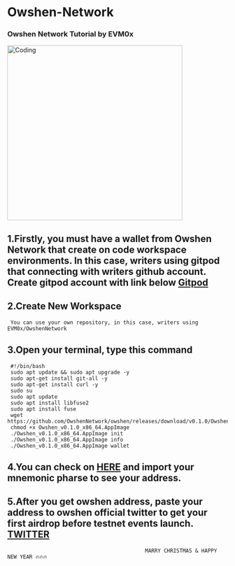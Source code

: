 # Owshen-Network
### Owshen Network Tutorial by EVM0x

<img align="center" alt="Coding" width="400" src="https://mir-s3-cdn-cf.behance.net/project_modules/hd/06f21a161921919.63cd7887d0a70.gif">

## 1.Firstly, you must have a wallet from Owshen Network that create on code workspace environments. In this case, writers using gitpod that connecting with writers github account. Create gitpod account with link below [Gitpod](www.gitpod.io)


## 2.Create New Workspace 
     You can use your own repository, in this case, writers using EVM0x/OwshenNetwork


## 3.Open your terminal, type this command
     #!/bin/bash 
     sudo apt update && sudo apt upgrade -y
     sudo apt-get install git-all -y
     sudo apt-get install curl -y
     sudo su
     sudo apt update
     sudo apt install libfuse2
     sudo apt install fuse
     wget https://github.com/OwshenNetwork/owshen/releases/download/v0.1.0/Owshen_v0.1.0_x86_64.AppImage
     chmod +x Owshen_v0.1.0_x86_64.AppImage
     ./Owshen_v0.1.0_x86_64.AppImage init
     ./Owshen_v0.1.0_x86_64.AppImage info
     ./Owshen_v0.1.0_x86_64.AppImage wallet

## 4.You can check on [HERE](http://127.0.0.1:9000) and import your mnemonic pharse to see your address.


## 5.After you get owshen address, paste your address to owshen official twitter to get your first airdrop before testnet events launch. [TWITTER](https://twitter.com/OwshenNetwork/status/1739258666199449979?t=YC4moHVHaCZfC96-ahMWvw&s=19)


                                                MARRY CHRISTMAS & HAPPY NEW YEAR 🔥🔥🔥
